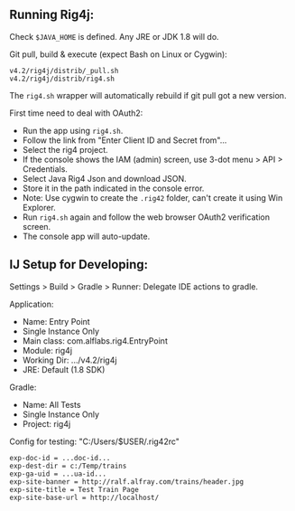 ## Running Rig4j:

Check `$JAVA_HOME` is defined. Any JRE or JDK 1.8 will do.

Git pull, build & execute (expect Bash on Linux or Cygwin):

    v4.2/rig4j/distrib/_pull.sh
    v4.2/rig4j/distrib/rig4.sh

The `rig4.sh` wrapper will automatically rebuild if git pull got a new version.

First time need to deal with OAuth2:
* Run the app using `rig4.sh`.
* Follow the link from "Enter Client ID and Secret from"...
* Select the rig4 project.
* If the console shows the IAM (admin) screen, use 3-dot menu > API > Credentials.
* Select Java Rig4 Json and download JSON.
* Store it in the path indicated in the console error.
* Note: Use cygwin to create the `.rig42` folder, can't create it using Win Explorer.
* Run `rig4.sh` again and follow the web browser OAuth2 verification screen.
* The console app will auto-update.

## IJ Setup for Developing:

Settings > Build > Gradle > Runner: Delegate IDE actions to gradle.

Application:
* Name: Entry Point
* Single Instance Only
* Main class: com.alflabs.rig4.EntryPoint
* Module: rig4j
* Working Dir: .../v4.2/rig4j
* JRE: Default (1.8 SDK)

Gradle:
* Name: All Tests
* Single Instance Only
* Project: rig4j

Config for testing: "C:/Users/$USER/.rig42rc"

    exp-doc-id = ...doc-id...
    exp-dest-dir = c:/Temp/trains
    exp-ga-uid = ...ua-id...
    exp-site-banner = http://ralf.alfray.com/trains/header.jpg
    exp-site-title = Test Train Page
    exp-site-base-url = http://localhost/

